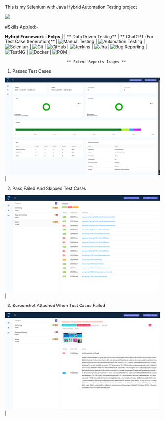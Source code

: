 This is my Selenium with Java Hybrid Automation Testing project 

![](https://www.qedgetech.com/wp-content/uploads/selenium-java-course-1-300x180.png)


#Skills Applied:-


**Hybrid Framework**  |  **Eclips** | | ** Data Driven Testing**  | ** ChatGPT (For Test Case Generation)**  |
 ![Manual Testing](https://img.shields.io/badge/-Manual_Testing-007ACC?style=for-the-badge&logo=appveyor) |
 ![Automation Testing](https://img.shields.io/badge/-Automation_Testing-007ACC?style=for-the-badge&logo=appveyor) |
 ![Selenium](https://img.icons8.com/color/48/000000/selenium-test-automation.png) |
  ![Git](https://img.icons8.com/color/48/000000/git.png) |
 ![GitHub](https://img.icons8.com/material-outlined/48/000000/github.png) |
 ![Jenkins](https://img.icons8.com/color/48/000000/jenkins.png) |
 ![Jira](https://img.icons8.com/color/48/000000/jira.png) |
 ![Bug Reporting](https://img.icons8.com/color/48/000000/bug.png) |
 ![TestNG](https://img.icons8.com/color/48/000000/test-passed.png) |
![Docker](https://img.icons8.com/color/48/000000/docker.png) |
![POM](https://img.icons8.com/color/48/000000/data-in-both-directions.png) |

                                ** Extent Reports Images **

 1) Passed Test Cases  
                             
![](https://github.com/Saurabh2864/Amazon-Automation-HybridTestng-project/blob/master/Screenshot%202024-10-01%20231712.png) |

2) Pass,Failed And Skipped Test Cases

![](https://github.com/Saurabh2864/Saurabh2864/blob/main/Screenshot%202024-10-01%20234142.png) |

3) Screenshot Attached When Test Cases Failed

![](https://github.com/Saurabh2864/Saurabh2864/blob/main/Screenshot%202024-10-01%20234220.png)  |


